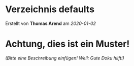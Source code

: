 # Verzeichnis defaults

Erstellt von **Thomas Arend** am *2020-01-02*

# Achtung, dies ist ein **Muster!**

*(Bitte eine Beschreibung einfügen! Weil: Gute Doku hilft!)*

